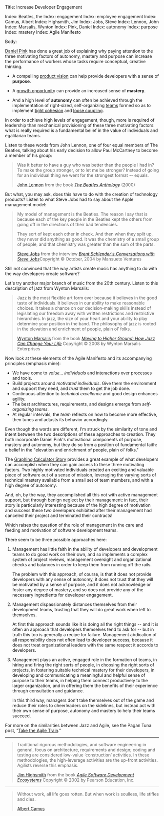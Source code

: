 Title: Increase Developer Engagement

Index: Beatles, the
Index: engagement
Index: employee engagement
Index: Camus, Albert
Index: Highsmith, Jim
Index: Jobs, Steve
Index: Lennon, John
Index: Marsalis, Wynton
Index: Pink, Daniel
Index: autonomy
Index: purpose
Index: mastery
Index: Agile Manifesto

Body:

[Daniel Pink][pink-2009] has done a great job of explaining why paying attention to the three motivating factors of autonomy, mastery and purpose can increase the performance of workers whose tasks require conceptual, creative thinking.

* A compelling [product vision][vision] can help provide developers with a sense of **purpose**.

* A [growth opportunity][growth] can provide an increased sense of **mastery**.

* And a high level of **autonomy** can often be achieved through the implementation of right-sized, self-organizing [teams][] formed so as to implement [tight cohesion][cohesion] and [loose coupling][coupling].

In order to achieve high levels of engagement, though, more is required of leadership than mechanical provisioning of these three motivating factors: what is really required is a fundamental belief in the value of individuals and egalitarian teams.

Listen to these words from John Lennon, one of four equal members of The Beatles, talking about his early decision to allow Paul McCartney to become a member of his group:

<blockquote>
<p>Was it better to have a guy who was better than the people I had in? To make the group stronger, or to let me be stronger? Instead of going for an individual thing we went for the strongest format -- equals.</p>

<footer>
<a href="http://en.wikipedia.org/wiki/John_Lennon"  target="ref">John Lennon</a> from the book <cite><a href="bibliography.html#beatles-2000">The Beatles Anthology</a></cite> (2000)
</footer>
</blockquote>

But what, you may ask, does this have to do with the creation of technology products? Listen to what Steve Jobs had to say about the Apple management model:

<blockquote>
<p>My model of management is the Beatles. The reason I say that is because each of the key people in the Beatles kept the others from going off in the directions of their bad tendencies. </p>

<p>They sort of kept each other in check. And then when they split up, they never did anything as good. It was the chemistry of a small group of people, and that chemistry was greater than the sum of the parts. </p>

<footer>
<a href="http://en.wikipedia.org/wiki/Steve_Jobs"  target="ref">Steve Jobs</a> from the interview <cite><a href="bibliography.html#jobs-2004">Brent Schlender's Conversations with Steve Jobs</a></cite>Copyright &copy; October, 2004 by Mansueto Ventures
</footer>
</blockquote>

Still not convinced that the way artists create music has anything to do with the way developers create software?

Let's try another major branch of music from the 20th century. Listen to this description of jazz from Wynton Marsalis:

<blockquote>
<p>Jazz is the most flexible art form ever because it believes in the good taste of individuals. It believes in our ability to make reasonable choices. It takes a chance on our decision-making skills instead of legislating our freedom away with written restrictions and restrictive hierarchies. In jazz, the size of your heart and your ability to play determine your position in the band. The philosophy of jazz is rooted in the elevation and enrichment of people, plain ol&#8217; folks.</p>

<footer>
<a href="http://en.wikipedia.org/wiki/Wynton_Marsalis"  target="ref">Wynton Marsalis</a> from the book <cite><a href="bibliography.html#marsalis-2008">Moving to Higher Ground: How Jazz Can Change Your Life</a></cite> Copyright &copy; 2008 by Wynton Marsalis Enterprises
</footer>
</blockquote>

Now look at these elements of the Agile Manifesto and its accompanying principles (emphasis mine):

* We have come to *value*... *individuals* and interactions over processes and tools.
* Build projects around *motivated individuals*. Give them the environment and support they need, and *trust* them to get the job done.
* Continuous attention to *technical excellence* and good design enhances agility.
* The best architectures, requirements, and designs emerge from *self-organizing teams*.
* At regular intervals, the *team* reflects on how to become more effective, then tunes and adjusts its behavior accordingly.

Even though the words are different, I'm struck by the similarity of tone and intent between the two descriptions of these approaches to creation. They both incorporate Daniel Pink's motivational components of purpose, mastery and autonomy, but they do so from a position of fundamental faith: a belief in the "elevation and enrichment of people, plain ol' folks."

The [Graphing Calculator Story][calc] provides a great example of what developers can accomplish when they can gain access to these three motivating factors. Two highly motivated individuals created an exciting and valuable piece of software out of a sense of mission, leveraging the varying sorts of technical mastery available from a small set of team members, and with a high degree of autonomy.

And, oh, by the way, they accomplished all this not with active management support, but through benign neglect by their management: in fact, their story is particularly interesting because of the high degree of motivation and success these two developers exhibited after their management had canceled their project and terminated their contracts!

Which raises the question of the role of management in the care and feeding and motivation of software development teams.

There seem to be three possible approaches here:

1. Management has little faith in the ability of developers and development teams to do good work on their own, and so implements a complex system of project reviews, management oversight and organizational checks and balances in order to keep them from running off the rails.

	The problem with this approach, of course, is that it does not provide developers with any sense of autonomy, it does not trust that they will be motivated by a sense of purpose, and it does not acknowledge or foster any degree of mastery, and so does not provide any of the necessary ingredients for developer engagement.

2. Management dispassionately distances themselves from their development teams, trusting that they will do great work when left to themselves.

	At first this approach sounds like it is doing all the right things -- and it is often an approach that developers themselves tend to ask for -- but in truth this too is generally a recipe for failure. Management abdication of all responsibility does not often lead to developer success, because it does not treat organizational leaders with the same respect it accords to developers.

3. Management plays an active, engaged role in the formation of teams, in hiring and firing the right sorts of people, in choosing the right sorts of projects, in fostering suitable technical mastery for their developers, in developing and communicating a meaningful and helpful sense of purpose to their teams, in helping them connect productively to the larger organization, and in offering them the benefits of their experience through consultation and guidance.

	In this third way, managers don't take themselves out of the game and reduce their roles to cheerleaders on the sidelines, but instead act with their own sense of purpose, autonomy and mastery to help their teams succeed.

For more on the similarities between Jazz and Agile, see the Pagan Tuna post, &ldquo;<a href="http://www.pagantuna.com/posts/take-the-agile-train.html" target="ref">Take the Agile Train</a>.&rdquo;

----

<blockquote>
<p>
Traditional rigorous methodologies, and software engineering in general, focus on architecture, requirements and design; coding and testing are considered low-value &#8216;construction&#8217; activities. In these methodologies, the high-leverage activities are the up-front activities. Agilists reverse this emphasis.</p>

<footer>
<a href="http://en.wikipedia.org/wiki/Jim_Highsmith"  target="ref">Jim Highsmith</a> from the book <cite><a href="bibliography.html#highsmith-2002">Agile Software Development Ecosystems</a></cite> Copyright &copy; 2002 by Pearson Education, Inc.
</footer>
</blockquote>

----

<blockquote>
<p>
Without work, all life goes rotten. But when work is soulless, life stifles and dies.</p>

<footer>
<a href="http://en.wikipedia.org/wiki/Albert_Camus"  target="ref">Albert Camus</a>
</footer>
</blockquote>



[calc]: bibliography.html#avitzur-2004
[cohesion]: cohesion.html
[coupling]: loose-coupling.html
[growth]: developers-are-always-growing.html
[pink-2009]: bibliography.html#pink-2009
[pink]:      https://youtu.be/u6XAPnuFjJc
[teams]: build-great-teams.html
[vision]:   craft-a-product-vision.html
